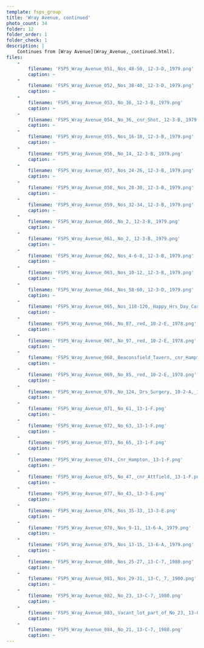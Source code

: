 ```yaml
---
template: fsps_group
title: 'Wray Avenue, continued'
photo_count: 34
folder: 12
folder_order: 1
folder_check: 1
description: |
    Continues from [Wray Avenue](Wray_Avenue,_continued.html).
files:
    -
        filename: 'FSPS_Wray_Avenue_051,_Nos_48-50,_12-3-D,_1979.png'
        caption: ~
    -
        filename: 'FSPS_Wray_Avenue_052,_Nos_38-40,_12-3-D,_1979.png'
        caption: ~
    -
        filename: 'FSPS_Wray_Avenue_053,_No_36,_12-3-B,_1979.png'
        caption: ~
    -
        filename: 'FSPS_Wray_Avenue_054,_No_36,_cnr_Shot,_12-3-B,_1979.png'
        caption: ~
    -
        filename: 'FSPS_Wray_Avenue_055,_Nos_16-18,_12-3-B,_1979.png'
        caption: ~
    -
        filename: 'FSPS_Wray_Avenue_056,_No_14,_12-3-B,_1979.png'
        caption: ~
    -
        filename: 'FSPS_Wray_Avenue_057,_Nos_24-26,_12-3-B,_1979.png'
        caption: ~
    -
        filename: 'FSPS_Wray_Avenue_058,_Nos_28-30,_12-3-B,_1979.png'
        caption: ~
    -
        filename: 'FSPS_Wray_Avenue_059,_Nos_32-34,_12-3-B,_1979.png'
        caption: ~
    -
        filename: 'FSPS_Wray_Avenue_060,_No_2,_12-3-B,_1979.png'
        caption: ~
    -
        filename: 'FSPS_Wray_Avenue_061,_No_2,_12-3-B,_1979.png'
        caption: ~
    -
        filename: 'FSPS_Wray_Avenue_062,_Nos_4-6-8,_12-3-B,_1979.png'
        caption: ~
    -
        filename: 'FSPS_Wray_Avenue_063,_Nos_10-12,_12-3-B,_1979.png'
        caption: ~
    -
        filename: 'FSPS_Wray_Avenue_064,_Nos_58-60,_12-3-D,_1979.png'
        caption: ~
    -
        filename: 'FSPS_Wray_Avenue_065,_Nos_118-120,_Happy_Hrs_Day_Care_Centre,_10-2-A,_1978.png'
        caption: ~
    -
        filename: 'FSPS_Wray_Avenue_066,_No_87,_red,_10-2-E,_1978.png'
        caption: ~
    -
        filename: 'FSPS_Wray_Avenue_067,_No_97,_red,_10-2-E,_1978.png'
        caption: ~
    -
        filename: 'FSPS_Wray_Avenue_068,_Beaconsfield_Tavern,_cnr_Hampton_Rd,_10-2-E,_1978.png'
        caption: ~
    -
        filename: 'FSPS_Wray_Avenue_069,_No_85,_red,_10-2-E,_1978.png'
        caption: ~
    -
        filename: 'FSPS_Wray_Avenue_070,_No_124,_Drs_Surgery,_10-2-A,_1978.png'
        caption: ~
    -
        filename: 'FSPS_Wray_Avenue_071,_No_61,_13-1-F.png'
        caption: ~
    -
        filename: 'FSPS_Wray_Avenue_072,_No_63,_13-1-F.png'
        caption: ~
    -
        filename: 'FSPS_Wray_Avenue_073,_No_65,_13-1-F.png'
        caption: ~
    -
        filename: 'FSPS_Wray_Avenue_074,_Cnr_Hampton,_13-1-F.png'
        caption: ~
    -
        filename: 'FSPS_Wray_Avenue_075,_No_47,_cnr_Attfield,_13-1-F.png'
        caption: ~
    -
        filename: 'FSPS_Wray_Avenue_077,_No_43,_13-3-E.png'
        caption: ~
    -
        filename: 'FSPS_Wray_Avenue_076,_Nos_35-33,_13-3-E.png'
        caption: ~
    -
        filename: 'FSPS_Wray_Avenue_078,_Nos_9-11,_13-6-A,_1979.png'
        caption: ~
    -
        filename: 'FSPS_Wray_Avenue_079,_Nos_13-15,_13-6-A,_1979.png'
        caption: ~
    -
        filename: 'FSPS_Wray_Avenue_080,_Nos_25-27,_13-C-7,_1980.png'
        caption: ~
    -
        filename: 'FSPS_Wray_Avenue_081,_Nos_29-31,_13-C,_7,_1980.png'
        caption: ~
    -
        filename: 'FSPS_Wray_Avenue_082,_No_23,_13-C-7,_1980.png'
        caption: ~
    -
        filename: 'FSPS_Wray_Avenue_083,_Vacant_lot_part_of_No_23,_13-C-7,_1980.png'
        caption: ~
    -
        filename: 'FSPS_Wray_Avenue_084,_No_21,_13-C-7,_1980.png'
        caption: ~
---
```

